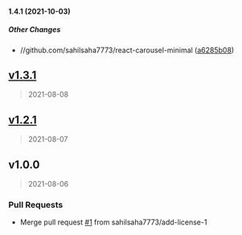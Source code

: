 #### 1.4.1 (2021-10-03)

##### Other Changes

* //github.com/sahilsaha7773/react-carousel-minimal ([a6285b08](https://github.com/sahilsaha7773/react-carousel-minimal/commit/a6285b085bf6358fdc492a036b647424a68a98ff))


<a name="v1.3.1"></a>
## [v1.3.1](https://github.com/sahilsaha7773/react-carousel-minimal/compare/v1.2.1...v1.3.1)

> 2021-08-08


<a name="v1.2.1"></a>
## [v1.2.1](https://github.com/sahilsaha7773/react-carousel-minimal/compare/v1.0.0...v1.2.1)

> 2021-08-07


<a name="v1.0.0"></a>
## v1.0.0

> 2021-08-06

### Pull Requests

* Merge pull request [#1](https://github.com/sahilsaha7773/react-carousel-minimal/issues/1) from sahilsaha7773/add-license-1

